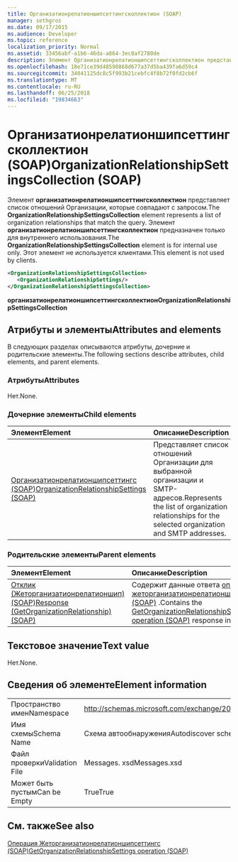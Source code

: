 ```yaml
---
title: Организатионрелатионшипсеттингсколлектион (SOAP)
manager: sethgros
ms.date: 09/17/2015
ms.audience: Developer
ms.topic: reference
localization_priority: Normal
ms.assetid: 33456abf-a1b6-46da-a864-3ec8af2780de
description: Элемент Организатионрелатионшипсеттингсколлектион представляет список отношений Организации, которые совпадают с запросом. Элемент Организатионрелатионшипсеттингсколлектион предназначен только для внутреннего использования. Этот элемент не используется клиентами.
ms.openlocfilehash: 18e71ce39d48598868d677a37d5ba439fa6d59c4
ms.sourcegitcommit: 34041125dc8c5f993b21cebfc4f8b72f0fd2cb6f
ms.translationtype: MT
ms.contentlocale: ru-RU
ms.lasthandoff: 06/25/2018
ms.locfileid: "19834663"
---
```

# <a name="organizationrelationshipsettingscollection-soap"></a><span data-ttu-id="3aa65-105">Организатионрелатионшипсеттингсколлектион (SOAP)</span><span class="sxs-lookup"><span data-stu-id="3aa65-105">OrganizationRelationshipSettingsCollection (SOAP)</span></span>

<span data-ttu-id="3aa65-106">Элемент **организатионрелатионшипсеттингсколлектион** представляет список отношений Организации, которые совпадают с запросом.</span><span class="sxs-lookup"><span data-stu-id="3aa65-106">The **OrganizationRelationshipSettingsCollection** element represents a list of organization relationships that match the query.</span></span> <span data-ttu-id="3aa65-107">Элемент **организатионрелатионшипсеттингсколлектион** предназначен только для внутреннего использования.</span><span class="sxs-lookup"><span data-stu-id="3aa65-107">The **OrganizationRelationshipSettingsCollection** element is for internal use only.</span></span> <span data-ttu-id="3aa65-108">Этот элемент не используется клиентами.</span><span class="sxs-lookup"><span data-stu-id="3aa65-108">This element is not used by clients.</span></span> 
  
```XML
<OrganizationRelationshipSettingsCollection>
   <OrganizationRelationshipSettings/>
</OrganizationRelationshipSettingsCollection>
```

 <span data-ttu-id="3aa65-109">**организатионрелатионшипсеттингсколлектион**</span><span class="sxs-lookup"><span data-stu-id="3aa65-109">**OrganizationRelationshipSettingsCollection**</span></span>
## <a name="attributes-and-elements"></a><span data-ttu-id="3aa65-110">Атрибуты и элементы</span><span class="sxs-lookup"><span data-stu-id="3aa65-110">Attributes and elements</span></span>

<span data-ttu-id="3aa65-111">В следующих разделах описываются атрибуты, дочерние и родительские элементы.</span><span class="sxs-lookup"><span data-stu-id="3aa65-111">The following sections describe attributes, child elements, and parent elements.</span></span>
  
### <a name="attributes"></a><span data-ttu-id="3aa65-112">Атрибуты</span><span class="sxs-lookup"><span data-stu-id="3aa65-112">Attributes</span></span>

<span data-ttu-id="3aa65-113">Нет.</span><span class="sxs-lookup"><span data-stu-id="3aa65-113">None.</span></span>
  
### <a name="child-elements"></a><span data-ttu-id="3aa65-114">Дочерние элементы</span><span class="sxs-lookup"><span data-stu-id="3aa65-114">Child elements</span></span>

|<span data-ttu-id="3aa65-115">**Элемент**</span><span class="sxs-lookup"><span data-stu-id="3aa65-115">**Element**</span></span>|<span data-ttu-id="3aa65-116">**Описание**</span><span class="sxs-lookup"><span data-stu-id="3aa65-116">**Description**</span></span>|
|:-----|:-----|
|[<span data-ttu-id="3aa65-117">Организатионрелатионшипсеттингс (SOAP)</span><span class="sxs-lookup"><span data-stu-id="3aa65-117">OrganizationRelationshipSettings (SOAP)</span></span>](organizationrelationshipsettings-soap.md) <br/> |<span data-ttu-id="3aa65-118">Представляет список отношений Организации для выбранной организации и SMTP-адресов.</span><span class="sxs-lookup"><span data-stu-id="3aa65-118">Represents the list of organization relationships for the selected organization and SMTP addresses.</span></span>  <br/> |
   
### <a name="parent-elements"></a><span data-ttu-id="3aa65-119">Родительские элементы</span><span class="sxs-lookup"><span data-stu-id="3aa65-119">Parent elements</span></span>

|<span data-ttu-id="3aa65-120">**Элемент**</span><span class="sxs-lookup"><span data-stu-id="3aa65-120">**Element**</span></span>|<span data-ttu-id="3aa65-121">**Описание**</span><span class="sxs-lookup"><span data-stu-id="3aa65-121">**Description**</span></span>|
|:-----|:-----|
|[<span data-ttu-id="3aa65-122">Отклик (Жеторганизатионрелатионшип) (SOAP)</span><span class="sxs-lookup"><span data-stu-id="3aa65-122">Response (GetOrganizationRelationship) (SOAP)</span></span>](response-getorganizationrelationshipsoap.md) <br/> |<span data-ttu-id="3aa65-123">Содержит данные ответа [операции жеторганизатионрелатионшипсеттингс (SOAP)](getorganizationrelationshipsettings-operation-soap.md) .</span><span class="sxs-lookup"><span data-stu-id="3aa65-123">Contains the [GetOrganizationRelationshipSettings operation (SOAP)](getorganizationrelationshipsettings-operation-soap.md) response information.</span></span>  <br/> |
   
## <a name="text-value"></a><span data-ttu-id="3aa65-124">Текстовое значение</span><span class="sxs-lookup"><span data-stu-id="3aa65-124">Text value</span></span>

<span data-ttu-id="3aa65-125">Нет.</span><span class="sxs-lookup"><span data-stu-id="3aa65-125">None.</span></span>
  
## <a name="element-information"></a><span data-ttu-id="3aa65-126">Сведения об элементе</span><span class="sxs-lookup"><span data-stu-id="3aa65-126">Element information</span></span>

|||
|:-----|:-----|
|<span data-ttu-id="3aa65-127">Пространство имен</span><span class="sxs-lookup"><span data-stu-id="3aa65-127">Namespace</span></span>  <br/> |http://schemas.microsoft.com/exchange/2010/Autodiscover  <br/> |
|<span data-ttu-id="3aa65-128">Имя схемы</span><span class="sxs-lookup"><span data-stu-id="3aa65-128">Schema Name</span></span>  <br/> |<span data-ttu-id="3aa65-129">Схема автообнаружения</span><span class="sxs-lookup"><span data-stu-id="3aa65-129">Autodiscover schema</span></span>  <br/> |
|<span data-ttu-id="3aa65-130">Файл проверки</span><span class="sxs-lookup"><span data-stu-id="3aa65-130">Validation File</span></span>  <br/> |<span data-ttu-id="3aa65-131">Messages. xsd</span><span class="sxs-lookup"><span data-stu-id="3aa65-131">Messages.xsd</span></span>  <br/> |
|<span data-ttu-id="3aa65-132">Может быть пустым</span><span class="sxs-lookup"><span data-stu-id="3aa65-132">Can be Empty</span></span>  <br/> |<span data-ttu-id="3aa65-133">True</span><span class="sxs-lookup"><span data-stu-id="3aa65-133">True</span></span>  <br/> |
   
## <a name="see-also"></a><span data-ttu-id="3aa65-134">См. также</span><span class="sxs-lookup"><span data-stu-id="3aa65-134">See also</span></span>



[<span data-ttu-id="3aa65-135">Операция Жеторганизатионрелатионшипсеттингс (SOAP)</span><span class="sxs-lookup"><span data-stu-id="3aa65-135">GetOrganizationRelationshipSettings operation (SOAP)</span></span>](getorganizationrelationshipsettings-operation-soap.md)

